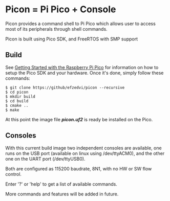 
# Picon = Pi Pico + Console

Picon provides a command shell to Pi Pico which allows user to access most of its peripherals through shell commands.

Picon is built using Pico SDK, and FreeRTOS with SMP support

## Build

See [Getting Started with the Raspberry Pi Pico](https://rptl.io/pico-get-started) for information on how to setup the Pico SDK and your
hardware. Once it's done, simply follow these commands:

	$ git clone https://github/efzedvi/picon --recursive
	$ cd picon
	$ mkdir build
	$ cd build
	$ cmake ..
	$ make

At this point the image file ***picon.uf2*** is ready be installed on the Pico.

## Consoles

With this current build image two independent consoles are available, one runs on the USB port (available on linux using /dev/ttyACM0), and the other one on the UART port (/dev/ttyUSB0).

Both are configured as 115200 baudrate, 8N1, with no HW or SW flow control.

Enter '?' or 'help' to get a list of available commands.

More commands and features will be added in future.


